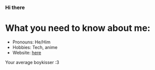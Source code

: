 ### Hi there
# What you need to know about me:
- Pronouns: He/Him
- Hobbies: Tech, anime
- Website: [here](https://theonlyoneferkk.github.io/websiteStuff/)

Your average boykisser :3
